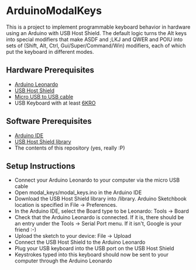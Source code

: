 ArduinoModalKeys
================

This is a project to implement programmable keyboard behavior in hardware using an Arduino with USB Host Shield. 
The default logic turns the Alt keys into special modifiers that make ASDF and ;LKJ and QWER and POIU 
into sets of (Shift, Alt, Ctrl, Gui/Super/Command/Win) modifiers, each of which put the keyboard in different modes.

## Hardware Prerequisites

* [Arduino Leonardo](http://arduino.cc/en/Main/arduinoBoardLeonardo)
* [USB Host Shield](http://arduino.cc/en/Main/ArduinoUSBHostShield)
* [Micro USB to USB cable](http://www.amazon.com/AmazonBasics-USB-2-0-Micro-Cable/dp/B00C28L5UW)
* USB Keyboard with at least [6KRO](https://en.wikipedia.org/wiki/Rollover_%28key%29)

## Software Prerequisites

* [Arduino IDE](http://arduino.cc/en/main/software)
* [USB Host Shield library](https://github.com/felis/USB_Host_Shield_2.0)
* The contents of this repository (yes, really :P)

## Setup Instructions
* Connect your Arduino Leonardo to your computer via the micro USB cable
* Open modal_keys/modal_keys.ino in the Arduino IDE
* Download the USB Host Shield library into <Arduino Sketchbook location>/library. Arduino Sketchbook location is specified in File -> Preferences.
* In the Arduino IDE, select the Board type to be Leonardo: Tools -> Board
* Check that the Arduino Leonardo is connected. If it is, there should be an entry under the Tools -> Serial Port menu. If it isn't, Google is your friend :-)
* Upload the sketch to your device: File -> Upload
* Connect the USB Host Shield to the Arduino Leonardo
* Plug your USB keyboard into the USB port on the USB Host Shield
* Keystrokes typed into this keyboard should now be sent to your computer through the Arduino Leonardo
